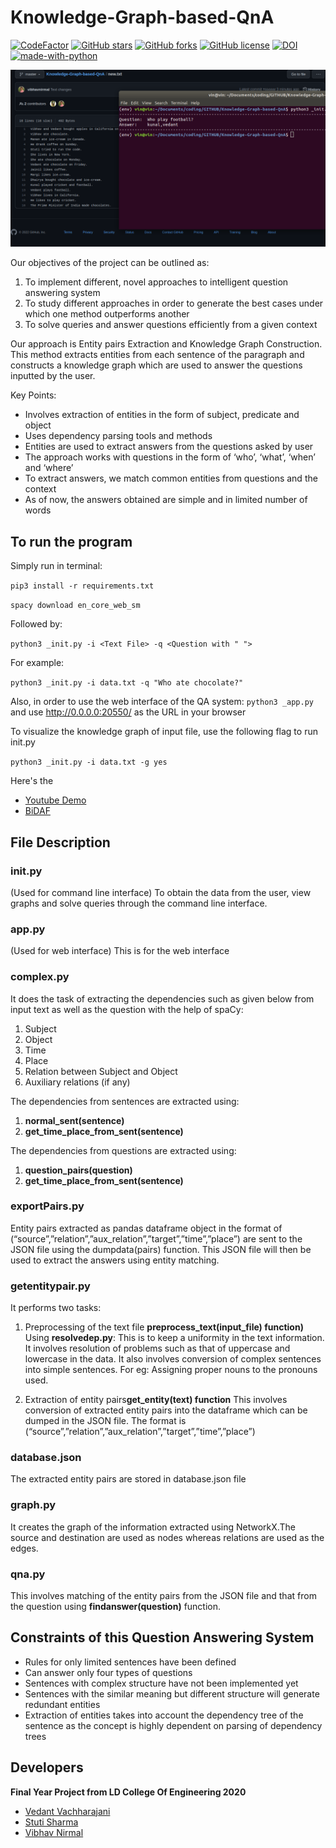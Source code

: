# Knowledge-Graph-based-QnA

[![CodeFactor](https://www.codefactor.io/repository/github/vibhavnirmal/knowledge-graph-based-qna/badge)](https://www.codefactor.io/repository/github/vibhavnirmal/knowledge-graph-based-qna)
[![GitHub stars](https://img.shields.io/github/stars/vibhavnirmal/Knowledge-Graph-based-QnA)](https://github.com/vibhavnirmal/Knowledge-Graph-based-QnA/stargazers)
[![GitHub forks](https://img.shields.io/github/forks/vibhavnirmal/Knowledge-Graph-based-QnA)](https://github.com/vibhavnirmal/Knowledge-Graph-based-QnA/network)
[![GitHub license](https://img.shields.io/github/license/vibhavnirmal/Knowledge-Graph-based-QnA)](https://github.com/vibhavnirmal/Knowledge-Graph-based-QnA/blob/master/LICENSE)
[![DOI](https://zenodo.org/badge/247225848.svg)](https://zenodo.org/badge/latestdoi/247225848)
[![made-with-python](https://img.shields.io/badge/Made%20with-Python-1f425f.svg)](https://www.python.org/)

![testImg](docs/test_1.png)

Our objectives of the project can be outlined as:

1. To implement different, novel approaches to intelligent question answering system
2. To study different approaches in order to generate the best cases under which one method outperforms another
3. To solve queries and answer questions efficiently from a given context

Our approach is Entity pairs Extraction and Knowledge Graph Construction. This method extracts entities from each sentence of the paragraph and constructs a knowledge graph which are used to answer the questions inputted by the user.

Key Points:

* Involves extraction of entities in the form of subject, predicate and object
* Uses dependency parsing tools and methods
* Entities are used to extract answers from the questions asked by user
* The approach works with questions in the form of ‘who’, ‘what’, ‘when’ and ‘where’
* To extract answers, we match common entities from questions and the context
* As of now, the answers obtained are simple and in limited number of words

## To run the program

Simply run in terminal:

`pip3 install -r requirements.txt`

`spacy download en_core_web_sm`

Followed by:

`python3 _init.py -i <Text File> -q <Question with " ">`

For example:

`python3 _init.py -i data.txt -q "Who ate chocolate?"`

Also, in order to use the web interface of the QA system:
`python3 _app.py` and use <http://0.0.0.0:20550/> as the URL in your browser

To visualize the knowledge graph of input file, use the following flag to run init.py

`python3 _init.py -i data.txt -g yes`

Here's the 
* [Youtube Demo](https://youtu.be/u9Nr8wjTPZ8)
* [BiDAF](https://allenai.github.io/bi-att-flow/)


## File Description ##

### init.py ###

(Used for command line interface)
To obtain the data from the user, view graphs and solve queries through the command line interface.


### app.py ###

(Used for web interface)
This is for the web interface

### complex.py ###

It does the task of extracting the dependencies such as given below from input text as well as the question with the help of spaCy:
1. Subject
2. Object
3. Time
4. Place
5. Relation between Subject and Object
6. Auxiliary relations (if any)

The dependencies from sentences are extracted using: 
1. **normal_sent(sentence)**
2. **get_time_place_from_sent(sentence)**


The dependencies from questions are extracted using:
1. **question_pairs(question)**
2. **get_time_place_from_sent(sentence)**

### exportPairs.py ###

Entity pairs extracted as pandas dataframe object in the format of (“source”,”relation”,”aux_relation”,”target”,”time”,”place”) are sent to the JSON file using the dumpdata(pairs) function. This JSON file will then be used to extract the answers using entity matching.

### getentitypair.py ###

It performs two tasks:
1. Preprocessing of the text file **preprocess_text(input_file) function)**
Using **resolvedep.py**:
This is to keep a uniformity in the text information. It involves resolution of problems such as that of uppercase and lowercase in the data.
It also involves conversion of complex sentences into simple sentences. For eg: Assigning proper nouns to the pronouns used.

2. Extraction of entity pairs**get_entity(text) function**
This involves conversion of extracted entity pairs into the dataframe which can be dumped in the JSON file. The format is 
(“source”,”relation”,”aux_relation”,”target”,”time”,”place”)

### database.json ###
The extracted entity pairs are stored in database.json file


### graph.py ###
It creates the graph of the information extracted using NetworkX.The source and destination are used as nodes whereas relations are used as the edges.


### qna.py ###
This involves matching of the entity pairs from the JSON file and that from the question using **findanswer(question)** function.


## Constraints of this Question Answering System ##
* Rules for only limited sentences have been defined
* Can answer only four types of questions
* Sentences with complex structure have not been implemented yet
* Sentences with the similar meaning but different structure will generate redundant entities
* Extraction of entities takes into account the dependency tree of the sentence as the concept is highly dependent on parsing of dependency trees 

## Developers
**Final Year Project from LD College Of Engineering 2020**
* [Vedant Vachharajani](https://www.linkedin.com/in/vvedant99/)
* [Stuti Sharma](https://www.linkedin.com/in/stuti-sharma-86aa68175/)
* [Vibhav Nirmal](https://www.linkedin.com/in/vibhavnirmal/)

